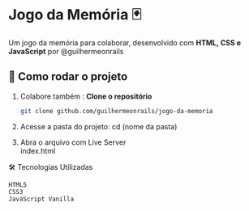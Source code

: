 # Jogo da Memória 🃏  

Um jogo da memória para colaborar,  desenvolvido com **HTML, CSS e JavaScript** por @guilhermeonrails

## 🚀 Como rodar o projeto  

1. Colabore também : **Clone o repositório**  
   ```bash
   git clone github.com/guilhermeonrails/jogo-da-memoria

2. Acesse a pasta do projeto:
    cd (nome da pasta)
   
4. Abra o arquivo com Live Server      
      index.html

🛠️ Tecnologias Utilizadas

    HTML5
    CSS3
    JavaScript Vanilla
   
